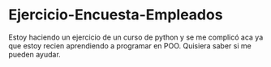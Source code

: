 # Ejercicio-Encuesta-Empleados
Estoy haciendo un ejercicio de un curso de python y se me complicó aca ya que estoy recien aprendiendo a programar en POO. Quisiera saber si me pueden ayudar.
